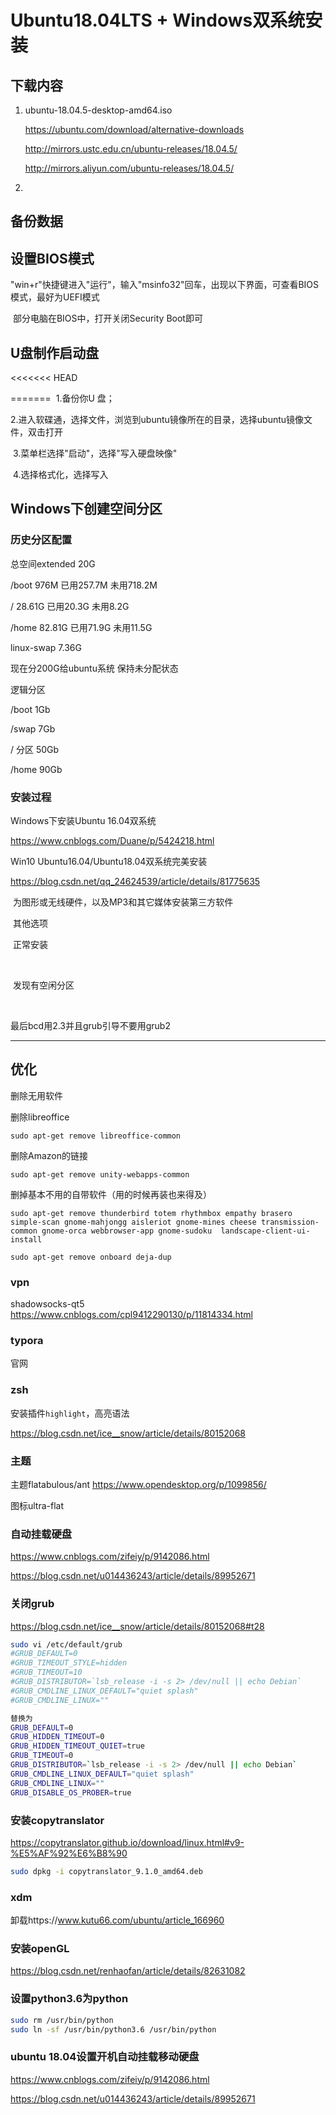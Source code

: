 # Ubuntu18.04LTS + Windows双系统安装

## 下载内容

1. ubuntu-18.04.5-desktop-amd64.iso  

   https://ubuntu.com/download/alternative-downloads

   http://mirrors.ustc.edu.cn/ubuntu-releases/18.04.5/

   http://mirrors.aliyun.com/ubuntu-releases/18.04.5/

2. 



## 备份数据





## 设置BIOS模式

​	"win+r"快捷键进入"运行"，输入"msinfo32"回车，出现以下界面，可查看BIOS模式，最好为UEFI模式

​	 部分电脑在BIOS中，打开关闭Security Boot即可





## U盘制作启动盘

<<<<<<< HEAD



=======
​	1.备份你U 盘；

​	2.进入软碟通，选择文件，浏览到ubuntu镜像所在的目录，选择ubuntu镜像文件，双击打开

​	3.菜单栏选择"启动"，选择"写入硬盘映像"

​	4.选择格式化，选择写入



## Windows下创建空间分区

### 历史分区配置

总空间extended 20G

/boot 976M     已用257.7M 未用718.2M

/ 28.61G           已用20.3G    未用8.2G

/home 82.81G  已用71.9G  未用11.5G

linux-swap        7.36G



现在分200G给ubuntu系统 保持未分配状态



逻辑分区

/boot 1Gb   

/swap 7Gb  

/ 分区 50Gb

/home 90Gb





### 安装过程

Windows下安装Ubuntu 16.04双系统

https://www.cnblogs.com/Duane/p/5424218.html

Win10 Ubuntu16.04/Ubuntu18.04双系统完美安装

https://blog.csdn.net/qq_24624539/article/details/81775635

​	为图形或无线硬件，以及MP3和其它媒体安装第三方软件

​	其他选项

​	正常安装

​	

​	发现有空闲分区

​	



最后bcd用2.3并且grub引导不要用grub2



---


## 优化

删除无用软件

删除libreoffice

```shell
sudo apt-get remove libreoffice-common  
```

删除Amazon的链接

```shell
sudo apt-get remove unity-webapps-common  
```

删掉基本不用的自带软件（用的时候再装也来得及）

```shell
sudo apt-get remove thunderbird totem rhythmbox empathy brasero simple-scan gnome-mahjongg aisleriot gnome-mines cheese transmission-common gnome-orca webbrowser-app gnome-sudoku  landscape-client-ui-install

sudo apt-get remove onboard deja-dup  
```





### vpn

shadowsocks-qt5   https://www.cnblogs.com/cpl9412290130/p/11814334.html



### typora

官网



### zsh

安装插件`highlight`，高亮语法

https://blog.csdn.net/ice__snow/article/details/80152068



### 主题

主题flatabulous/ant  https://www.opendesktop.org/p/1099856/

图标ultra-flat



### 自动挂载硬盘

https://www.cnblogs.com/zifeiy/p/9142086.html

https://blog.csdn.net/u014436243/article/details/89952671



### 关闭grub

https://blog.csdn.net/ice__snow/article/details/80152068#t28

```bash
sudo vi /etc/default/grub
#GRUB_DEFAULT=0
#GRUB_TIMEOUT_STYLE=hidden
#GRUB_TIMEOUT=10
#GRUB_DISTRIBUTOR=`lsb_release -i -s 2> /dev/null || echo Debian`
#GRUB_CMDLINE_LINUX_DEFAULT="quiet splash"
#GRUB_CMDLINE_LINUX=""

替换为
GRUB_DEFAULT=0
GRUB_HIDDEN_TIMEOUT=0
GRUB_HIDDEN_TIMEOUT_QUIET=true
GRUB_TIMEOUT=0
GRUB_DISTRIBUTOR=`lsb_release -i -s 2> /dev/null || echo Debian`
GRUB_CMDLINE_LINUX_DEFAULT="quiet splash"
GRUB_CMDLINE_LINUX=""
GRUB_DISABLE_OS_PROBER=true
```



### 安装copytranslator

https://copytranslator.github.io/download/linux.html#v9-%E5%AF%92%E6%B8%90

```bash
sudo dpkg -i copytranslator_9.1.0_amd64.deb
```



### xdm

卸载https://www.kutu66.com/ubuntu/article_166960



### 安装openGL

https://blog.csdn.net/renhaofan/article/details/82631082



### 设置python3.6为python

```bash
sudo rm /usr/bin/python
sudo ln -sf /usr/bin/python3.6 /usr/bin/python
```





### ubuntu 18.04设置开机自动挂载移动硬盘

https://www.cnblogs.com/zifeiy/p/9142086.html

https://blog.csdn.net/u014436243/article/details/89952671

